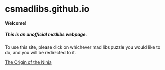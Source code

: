 # csmadlibs.github.io
<head></head>
<body>
<h4>Welcome!</h4>
<h5>This is an unofficial madlibs webpage.</h5>
<p>To use this site, please click on whichever mad libs puzzle you would like to do, and you will be redirected to it.  </p>
<a href = "https://csmadlibs.github.io/The-Origin-of-the-Ninja">The Origin of the Ninja</a>
</body>